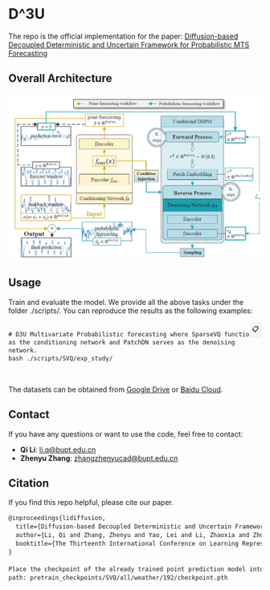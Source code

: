 # D^3U
The repo is the official implementation for the paper: [Diffusion-based Decoupled Deterministic and Uncertain Framework for Probabilistic MTS Forecasting](https://openreview.net/forum?id=HdUkF1Qk7g)

## Overall Architecture
![Logo](./figure/D3U.png)
## Usage
Train and evaluate the model. We provide all the above tasks under the folder ./scripts/. You can reproduce the results as the following examples:
<div style="position: relative;">
  <pre>
    <code id="codeBlock">
# D3U Multivariate Probabilistic forecasting where SparseVQ functions as the conditioning network and PatchDN serves as the denoising
network.
bash ./scripts/SVQ/exp_study/
    </code>
  </pre>
  <button style="position: absolute; top: 0; right: 0; padding: 5px; background: #f5f5f5; border: none; cursor: pointer;" onclick="copyCode()">
    📋
  </button>
</div>

The datasets can be obtained from [Google Drive](https://drive.google.com/file/d/1l51QsKvQPcqILT3DwfjCgx8Dsg2rpjot/view?usp=drive_link) or [Baidu Cloud](https://pan.baidu.com/s/11AWXg1Z6UwjHzmto4hesAA?pwd=9qjr).

## Contact
If you have any questions or want to use the code, feel free to contact:

- ​**Qi Li**: [li.q@bupt.edu.cn](mailto:li.q@bupt.edu.cn)
- ​**Zhenyu Zhang**: [zhangzhenyucad@bupt.edu.cn](mailto:zhangzhenyucad@bupt.edu.cn)


## Citation
If you find this repo helpful, please cite our paper.

```markdown
@inproceedings{lidiffusion,
  title={Diffusion-based Decoupled Deterministic and Uncertain Framework for Probabilistic Multivariate Time Series Forecasting},
  author={Li, Qi and Zhang, Zhenyu and Yao, Lei and Li, Zhaoxia and Zhong, Tianyi and Zhang, Yong},
  booktitle={The Thirteenth International Conference on Learning Representations}
}

Place the checkpoint of the already trained point prediction model into this folder.
path: pretrain_checkpoints/SVQ/all/weather/192/checkpoint.pth
